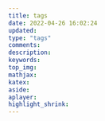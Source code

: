 ```yaml
---
title: tags
date: 2022-04-26 16:02:24
updated:
type: "tags"
comments:
description:
keywords:
top_img:
mathjax:
katex:
aside:
aplayer:
highlight_shrink:
---
```

